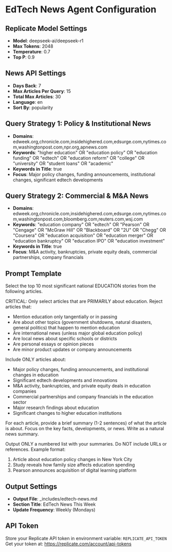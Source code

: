 # EdTech News Agent Configuration

## Replicate Model Settings
- **Model**: deepseek-ai/deepseek-r1
- **Max Tokens**: 2048
- **Temperature**: 0.7
- **Top P**: 0.9

## News API Settings
- **Days Back**: 7
- **Max Articles Per Query**: 15
- **Total Max Articles**: 30
- **Language**: en
- **Sort By**: popularity

## Query Strategy 1: Policy & Institutional News
- **Domains**: edweek.org,chronicle.com,insidehighered.com,edsurge.com,nytimes.com,washingtonpost.com,npr.org,apnews.com
- **Keywords**: "higher education" OR "education policy" OR "education funding" OR "edtech" OR "education reform" OR "college" OR "university" OR "student loans" OR "academic"
- **Keywords in Title**: true
- **Focus**: Major policy changes, funding announcements, institutional changes, significant edtech developments

## Query Strategy 2: Commercial & M&A News
- **Domains**: edweek.org,chronicle.com,insidehighered.com,edsurge.com,nytimes.com,washingtonpost.com,bloomberg.com,reuters.com,wsj.com
- **Keywords**: "education company" OR "edtech" OR "Pearson" OR "Cengage" OR "McGraw Hill" OR "Blackboard" OR "2U" OR "Chegg" OR "Coursera" OR "education acquisition" OR "education merger" OR "education bankruptcy" OR "education IPO" OR "education investment"
- **Keywords in Title**: true
- **Focus**: M&A activity, bankruptcies, private equity deals, commercial partnerships, company financials

## Prompt Template
Select the top 10 most significant national EDUCATION stories from the following articles. 

CRITICAL: Only select articles that are PRIMARILY about education. Reject articles that:
- Mention education only tangentially or in passing
- Are about other topics (government shutdowns, natural disasters, general politics) that happen to mention education
- Are international news (unless major global education policy)
- Are local news about specific schools or districts
- Are personal essays or opinion pieces
- Are minor product updates or company announcements

Include ONLY articles about:
- Major policy changes, funding announcements, and institutional changes in education
- Significant edtech developments and innovations
- M&A activity, bankruptcies, and private equity deals in education companies
- Commercial partnerships and company financials in the education sector
- Major research findings about education
- Significant changes to higher education institutions

For each article, provide a brief summary (1-2 sentences) of what the article is about. Focus on the key facts, developments, or news. Write as a natural news summary.

Output ONLY a numbered list with your summaries. Do NOT include URLs or references. Example format:
1. Article about education policy changes in New York City
2. Study reveals how family size affects education spending
3. Pearson announces acquisition of digital learning platform

## Output Settings
- **Output File**: _includes/edtech-news.md
- **Section Title**: EdTech News This Week
- **Update Frequency**: Weekly (Mondays)

## API Token
Store your Replicate API token in environment variable: `REPLICATE_API_TOKEN`
Get your token at: https://replicate.com/account/api-tokens

